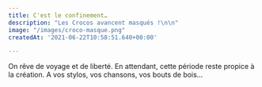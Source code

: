 ```yaml
---
title: C'est le confinement…
description: "Les Crocos avancent masqués !\n\n"
image: "/images/croco-masque.png"
createdAt: '2021-06-22T10:58:51.640+00:00'

---
```

On rêve de voyage et de liberté. En attendant, cette période reste propice à la création. A vos stylos, vos chansons, vos bouts de bois…